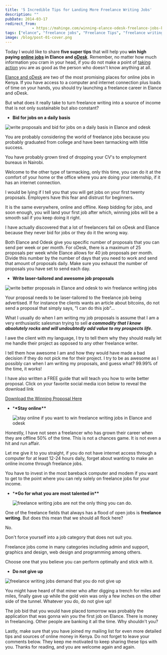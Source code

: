```yaml
---
title: '5 Incredible Tips for Landing More Freelance Writing Jobs'
description: ""
pubDate: 2014-03-17
redirect_from:
            - https://mahinge.com/winning-elance-odesk-freelance-jobs-kenya/
tags: ["elance", "freelance jobs", "Freelance Tips", "freelance writing", "jobs", "Kenya", "odesk"]
image: /blog/post-01-cover.png
---
```

Today I would like to share **five super tips** that will help you **win high paying [online jobs](https://mahinge.com/ "online jobs in Kenya") in Elance and [oDesk](https://mahinge.com/wp-content/uploads/2014/03/www.odesk.com "odesk")**. Remember, no matter how much information you cram in your head, if you do not make a point of [taking action](https://mahinge.com/make-money-online-kenya/ "taking action") you are as good as the person who doesn't know anything at all.

[Elance and oDesk](https://mahinge.com/can-make-money-freelancing-kenya/ "freelance writing jobs") are two of the most promising places for online jobs in Kenya. If you have access to a computer and internet connection plus loads of time on your hands, you should try launching a freelance career in Elance and oDesk.

But what does it really take to turn freelance writing into a source of income that is not only sustainable but also constant?

- **Bid for jobs on a daily basis**

![write proposals and bid for jobs on a daily basis in Elance and odesk](https://mahinge.com/wp-content/uploads/2014/03/write-proposals-and-bid-for-jobs-on-a-daily-basis-in-Elance-and-odesk.jpg)

You are probably considering the world of freelance jobs because you probably graduated from college and have been tarmacking with little success.

You have probably grown tired of dropping your CV's to employment bureaus in Nairobi.

Welcome to the other type of tarmacking, only this time, you can do it at the comfort of your home or the office where you are doing your internship, if it has an internet connection.

I would be lying if I tell you that you will get jobs on your first twenty proposals. Employers have this fear and distrust for beginners.

It is the same everywhere, online and offline. Keep bidding for jobs, and soon enough, you will land your first job after which, winning jobs will be a smooth sail if you keep doing it right.

I have actually discovered that a lot of freelancers fail on oDesk and Elance because they never bid for jobs or they do it the wrong way.

Both Elance and Odesk give you specific number of proposals that you can send per week or per month. For oDesk, there is a maximum of 25 proposals per week while Elance allows for 40 job proposals per month. Divide this number by the number of days that you need to work and send that amount of proposals daily. Make sure you exhaust the number of proposals you have set to send each day.

- **Write laser-tailored and awesome job proposals**

![write better proposals in Elance and odesk to win freelance writing jobs](https://mahinge.com/wp-content/uploads/2014/03/write-better-proposals-in-Elance-and-odesk-to-win-freelance-writing-jobs-300x225.jpg)

Your proposal needs to be laser-tailored to the freelance job being advertised. If for instance the clients wants an article about bitcoins, do not send a proposal that simply says, "I can do this job"...

What I usually do when I am writing my job proposals is assume that I am a very enthusiastic salesman trying to sell _**a commodity that I know absolutely rocks and will undoubtedly add value to my prospects life**_.

I awe the client with my language, I try to tell them why they should really let me handle their project as opposed to any other freelance writer.

I tell them how awesome I am and how they would have made a bad decision if they do not pick me for their project. I try to be as awesome as I possibly can when I am writing my proposals, and guess what? 99.99% of the time, it works!

I have also written a FREE guide that will teach you how to write better proposal. Click on your favorite social media icon below to reveal the download link

[Download the Winning Proposal Here](https://mahinge.com/how-to-write-winning-freelance-proposals/ "The Winning Proposal")

- \***\*Stay online\*\***


    ![stay online if you want to win freelance writing jobs in Elance and odesk](https://mahinge.com/wp-content/uploads/2014/03/stay-online-if-you-want-to-win-freelance-writing-jobs-in-Elance-and-odesk-300x151.jpg)

Honestly, I have not seen a freelancer who has grown their career when they are offline 50% of the time. This is not a chances game. It is not even a hit and run affair.

Let me give it to you straight, if you do not have internet access through a computer for at least 12-24 hours daily, forget about wanting to make an online income through freelance jobs.

You have to invest in the most bareback computer and modem if you want to get to the point where you can rely solely on freelance jobs for your income.

- \***\*Go for what you are most talented in\*\***


    ![freelance writing jobs are not the only thing you can do.](https://mahinge.com/wp-content/uploads/2014/03/freelance-writing-jobs-are-not-the-only-thing-you-can-do..jpg)

One of the freelance fields that always has a flood of open jobs is **freelance writing**. But does this mean that we should all flock here?

No.

Don't force yourself into a job category that does not suit you.

Freelance jobs come in many categories including admin and support, graphics and design, web design and programming among others.

Choose one that you believe you can perform optimally and stick with it.

- **Do not give up**

![freelance writing jobs demand that you do not give up](https://mahinge.com/wp-content/uploads/2014/03/freelance-writing-jobs-demand-that-you-do-not-give-up-300x199.jpg)

You might have heard of that miner who after digging a trench for miles and miles, finally gave up while the gold vein was only a few inches on the other side of the tunnel. Whatever you do, do not give up!

The job bid that you would have placed tomorrow was probably the application that was gonna win you the first job on Elance. There is money in freelancing. Other people are banking it all the time. Why shouldn't you?

Lastly, make sure that you have joined my mailing list for even more detailed tips and sources of online money in Kenya. Do not forget to leave your comments below. They keep me motivated to keep sharing these tips with you. Thanks for reading, and you are welcome again and again.
